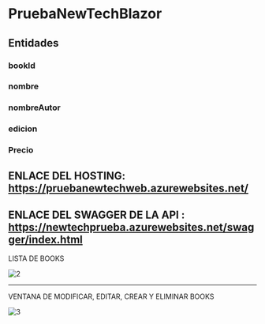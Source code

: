 # PruebaNewTechBlazor
## Entidades
### bookId
### nombre
### nombreAutor
### edicion
### Precio

ENLACE DEL HOSTING: https://pruebanewtechweb.azurewebsites.net/
------------------
ENLACE DEL SWAGGER DE LA API : https://newtechprueba.azurewebsites.net/swagger/index.html
----------------
LISTA DE BOOKS

![2](https://user-images.githubusercontent.com/65502311/184791582-3cd736e9-987f-466a-adda-fd5bd58db304.PNG)

-----------------

VENTANA DE MODIFICAR, EDITAR, CREAR Y ELIMINAR BOOKS

![3](https://user-images.githubusercontent.com/65502311/184791885-9dd2c6af-47d5-414c-975d-6e90b8d972e7.PNG)
